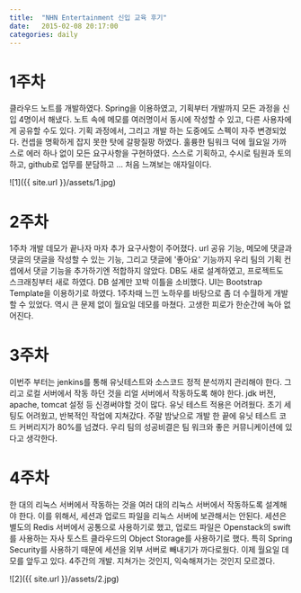 ```yaml
---
title:  "NHN Entertainment 신입 교육 후기"
date:   2015-02-08 20:17:00
categories: daily
---
```



# 1주차
클라우드 노트를 개발하였다.
Spring을 이용하였고, 기획부터 개발까지 모든 과정을 신입 4명이서 해냈다.
노트 속에 메모를 여러명이서 동시에 작성할 수 있고, 다른 사용자에게 공유할 수도 있다.
기획 과정에서, 그리고 개발 하는 도중에도 스펙이 자주 변경되었다.
컨셉을 명확하게 잡지 못한 탓에 갈팡질팡 하였다.
훌륭한 팀워크 덕에 월요일 가까스로 에러 하나 없이 모든 요구사항을 구현하였다.
스스로 기획하고, 수시로 팀원과 토의하고, github로 업무를 분담하고 ...
처음 느껴보는 애자일이다.

![1]({{ site.url }}/assets/1.jpg)

# 2주차
1주차 개발 데모가 끝나자 마자 추가 요구사항이 주어졌다.
url 공유 기능, 메모에 댓글과 댓글의 댓글을 작성할 수 있는 기능, 그리고 댓글에 '좋아요' 기능까지
우리 팀의 기획 컨셉에서 댓글 기능을 추가하기엔 적합하지 않았다.
DB도 새로 설계하였고, 프로젝트도 스크래칭부터 새로 하였다.
DB 설계만 꼬박 이틀을 소비했다. UI는 Bootstrap Template을 이용하기로 하였다.
1주차때 느낀 노하우를 바탕으로 좀 더 수월하게 개발할 수 있었다.
역시 큰 문제 없이 월요일 데모를 마쳤다.
고생한 피로가 한순간에 녹아 없어진다.

# 3주차
이번주 부터는 jenkins를 통해 유닛테스트와 소스코드 정적 분석까지 관리해야 한다.
그리고 로컬 서버에서 작동 하던 것을 리얼 서버에서 작동하도록 해야 한다.
jdk 버전, apache, tomcat 설정 등 신경써야할 것이 많다.
유닛 테스트 적용은 어려웠다. 초기 세팅도 어려웠고, 반복적인 작업에 지쳐갔다.
주말 밤낮으로 개발 한 끝에 유닛 테스트 코드 커버리지가 80%를 넘겼다.
우리 팀의 성공비결은 팀 워크와 좋은 커뮤니케이션에 있다고 생각한다.

# 4주차
한 대의 리눅스 서버에서 작동하는 것을 여러 대의 리눅스 서버에서 작동하도록 설계해야 한다.
이를 위해서, 세션과 업로드 파일을 리눅스 서버에 보관해서는 안된다.
세션은 별도의 Redis 서버에서 공통으로 사용하기로 했고, 업로드 파일은 Openstack의 swift를 사용하는 자사 토스트 클라우드의 Object Storage를 사용하기로 했다.
특히 Spring Security를 사용하기 때문에 세션을 외부 서버로 빼내기가 까다로웠다.
이제 월요일 데모를 앞두고 있다.
4주간의 개발. 지쳐가는 것인지, 익숙해져가는 것인지 모르겠다.

![2]({{ site.url }}/assets/2.jpg)

